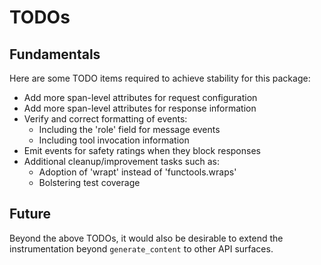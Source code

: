# TODOs

## Fundamentals

Here are some TODO items required to achieve stability for this package:

 - Add more span-level attributes for request configuration
 - Add more span-level attributes for response information
 - Verify and correct formatting of events:
   - Including the 'role' field for message events
   - Including tool invocation information
 - Emit events for safety ratings when they block responses
 - Additional cleanup/improvement tasks such as:
   - Adoption of 'wrapt' instead of 'functools.wraps'
   - Bolstering test coverage

## Future

Beyond the above TODOs, it would also be desirable to extend the
instrumentation beyond `generate_content` to other API surfaces.